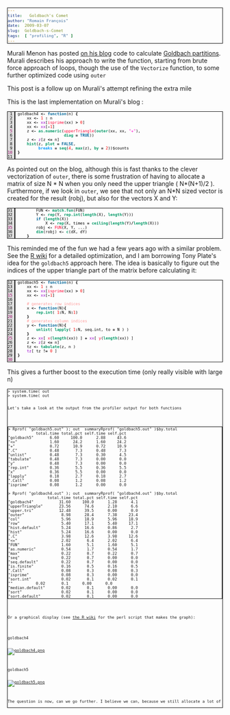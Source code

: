 ```yaml
---
title:   Goldbach's Comet
author: "Romain François"
date:  2009-03-07
slug:  Goldbach-s-Comet
tags:  [ "profiling", "R" ]
---
```

<div class="post-content">
<style>
pre{
font-size:xx-small !important;
border: 1px solid black;
} 
</style>
<p>Murali Menon has posted <a href="http://jostamon.blogspot.com/2009/02/goldbachs-comet.html">on his blog</a> code to calculate <a href="http://en.wikipedia.org/wiki/Goldbach%27s_conjecture">Goldbach partitions</a>. Murali describes his approach to write the function, starting from brute force approach of loops, though the use of the <code>Vectorize</code> function, to some further optimized code using <code>outer</code></p>

<p>This post is a follow up on Murali's attempt refining the extra mile</p>

<p>This is the last implementation on Murali's blog : </p>

<pre><font color="#000000"><span style="background:#dbdbdb; border-right:solid 2px black; margin-right:5px; "><font color="#000000"> 1 </font></span>goldbach4 <font color="#000000"><strong>&lt;-</strong></font> <font color="#006699"><strong>function</strong></font>(n) <font color="#000000"><strong>{</strong></font>
<span style="background:#dbdbdb; border-right:solid 2px black; margin-right:5px; "><font color="#000000"> 2 </font></span>    xx <font color="#000000"><strong>&lt;-</strong></font> <font color="#ff0000">1</font> <font color="#000000"><strong>:</strong></font> n
<span style="background:#dbdbdb; border-right:solid 2px black; margin-right:5px; "><font color="#000000"> 3 </font></span>    xx <font color="#000000"><strong>&lt;-</strong></font> <font color="#9900cc">xx</font>[<font color="#ff0033">isprime</font>(xx) <font color="#000000"><strong>&gt;</strong></font> <font color="#ff0000">0</font>]
<span style="background:#dbdbdb; border-right:solid 2px black; margin-right:5px; "><font color="#000000"> 4 </font></span>    xx <font color="#000000"><strong>&lt;-</strong></font> <font color="#9900cc">xx</font>[<font color="#000000"><strong>-</strong></font><font color="#ff0000">1</font>]
<span style="background:#dbdbdb; border-right:solid 2px black; margin-right:5px; "><font color="#990066"> 5 </font></span>    z <font color="#000000"><strong>&lt;-</strong></font> <font color="#009966"><strong>as.numeric</strong></font>(<font color="#ff0033">upperTriangle</font>(<font color="#009966"><strong>outer</strong></font>(xx, xx, <font color="#ff00cc">"</font><font color="#ff00cc">+</font><font color="#ff00cc">"</font>), 
<span style="background:#dbdbdb; border-right:solid 2px black; margin-right:5px; "><font color="#000000"> 6 </font></span>                    <font color="#009966"><strong>diag</strong></font> <font color="#000000"><strong>=</strong></font> <font color="#006699"><strong>TRUE</strong></font>))
<span style="background:#dbdbdb; border-right:solid 2px black; margin-right:5px; "><font color="#000000"> 7 </font></span>    z <font color="#000000"><strong>&lt;-</strong></font> <font color="#9900cc">z</font>[z <font color="#000000"><strong>&lt;=</strong></font> n]
<span style="background:#dbdbdb; border-right:solid 2px black; margin-right:5px; "><font color="#000000"> 8 </font></span>    <font color="#009966"><strong>hist</strong></font>(z, <font color="#009966"><strong>plot</strong></font> <font color="#000000"><strong>=</strong></font> <font color="#006699"><strong>FALSE</strong></font>, 
<span style="background:#dbdbdb; border-right:solid 2px black; margin-right:5px; "><font color="#000000"> 9 </font></span>         <font color="#0099ff"><strong>breaks</strong></font> <font color="#000000"><strong>=</strong></font> <font color="#009966"><strong>seq</strong></font>(<font color="#ff0000">4</font>, <font color="#009966"><strong>max</strong></font>(z), <font color="#009966"><strong>by</strong></font> <font color="#000000"><strong>=</strong></font> <font color="#ff0000">2</font>))$counts
<span style="background:#dbdbdb; border-right:solid 2px black; margin-right:5px; "><font color="#990066">10 </font></span><font color="#000000"><strong>}</strong></font>
<span style="background:#dbdbdb; border-right:solid 2px black; margin-right:5px; "><font color="#000000">11 </font></span>
</font></pre>

<p>As pointed out on the blog, although this is fast thanks to the clever vectorization of <code>outer</code>, there is some frustration of having to allocate a matrix of size N * N when you only need the upper triangle ( N*(N+1)/2 ). Furthermore, if we look in <code>outer</code>, we see that not only an N*N sized vector is created for the result (robj), but also for the vectors X and Y: </p>

<pre><font color="#000000"><span style="background:#dbdbdb; border-right:solid 2px black; margin-right:5px; "><font color="#000000">31 </font></span>        FUN <font color="#000000"><strong>&lt;-</strong></font> <font color="#009966"><strong>match.fun</strong></font>(FUN)
<span style="background:#dbdbdb; border-right:solid 2px black; margin-right:5px; "><font color="#000000">32 </font></span>        Y <font color="#000000"><strong>&lt;-</strong></font> <font color="#009966"><strong>rep</strong></font>(Y, <font color="#009966"><strong>rep.int</strong></font>(<font color="#009966"><strong>length</strong></font>(X), <font color="#009966"><strong>length</strong></font>(Y)))
<span style="background:#dbdbdb; border-right:solid 2px black; margin-right:5px; "><font color="#000000">33 </font></span>        <font color="#006699"><strong>if</strong></font> (<font color="#009966"><strong>length</strong></font>(X)) 
<span style="background:#dbdbdb; border-right:solid 2px black; margin-right:5px; "><font color="#000000">34 </font></span>            X <font color="#000000"><strong>&lt;-</strong></font> <font color="#009966"><strong>rep</strong></font>(X, times <font color="#000000"><strong>=</strong></font> <font color="#009966"><strong>ceiling</strong></font>(<font color="#009966"><strong>length</strong></font>(Y)<font color="#000000"><strong>/</strong></font><font color="#009966"><strong>length</strong></font>(X)))
<span style="background:#dbdbdb; border-right:solid 2px black; margin-right:5px; "><font color="#990066">35 </font></span>        robj <font color="#000000"><strong>&lt;-</strong></font> <font color="#ff0033">FUN</font>(X, Y, ...)
<span style="background:#dbdbdb; border-right:solid 2px black; margin-right:5px; "><font color="#000000">36 </font></span>        <font color="#009966"><strong>dim</strong></font>(robj) <font color="#000000"><strong>&lt;-</strong></font> <font color="#009966"><strong>c</strong></font>(dX, dY)
<span style="background:#dbdbdb; border-right:solid 2px black; margin-right:5px; "><font color="#000000">37 </font></span>    <font color="#000000"><strong>}</strong></font>
</font></pre>

<p>This reminded me of the fun we had a few years ago with a similar problem. See the <a href="http://wiki.r-project.org/rwiki/doku.php?id=tips:programming:code_optim2">R wiki</a> for a detailed optimization, and I am borrowing Tony Plate's idea for the <code>goldbach5</code> approach here. The idea is basically to figure out the indices of the upper triangle part of the matrix before calculating it: </p>

<pre><font color="#000000"><span style="background:#dbdbdb; border-right:solid 2px black; margin-right:5px; "><font color="#000000">12 </font></span>goldbach5 <font color="#000000"><strong>&lt;-</strong></font> <font color="#006699"><strong>function</strong></font>(n) <font color="#000000"><strong>{</strong></font>
<span style="background:#dbdbdb; border-right:solid 2px black; margin-right:5px; "><font color="#000000">13 </font></span>    xx <font color="#000000"><strong>&lt;-</strong></font> <font color="#ff0000">1</font> <font color="#000000"><strong>:</strong></font> n
<span style="background:#dbdbdb; border-right:solid 2px black; margin-right:5px; "><font color="#000000">14 </font></span>    xx <font color="#000000"><strong>&lt;-</strong></font> <font color="#9900cc">xx</font>[<font color="#ff0033">isprime</font>(xx) <font color="#000000"><strong>&gt;</strong></font> <font color="#ff0000">0</font>]
<span style="background:#dbdbdb; border-right:solid 2px black; margin-right:5px; "><font color="#990066">15 </font></span>    xx <font color="#000000"><strong>&lt;-</strong></font> <font color="#9900cc">xx</font>[<font color="#000000"><strong>-</strong></font><font color="#ff0000">1</font>]
<span style="background:#dbdbdb; border-right:solid 2px black; margin-right:5px; "><font color="#000000">16 </font></span>    
<span style="background:#dbdbdb; border-right:solid 2px black; margin-right:5px; "><font color="#000000">17 </font></span>    <font color="#ff9999">#</font><font color="#ff9999"> </font><font color="#ff9999">generates</font><font color="#ff9999"> </font><font color="#ff9999">row</font><font color="#ff9999"> </font><font color="#ff9999">indices</font>
<span style="background:#dbdbdb; border-right:solid 2px black; margin-right:5px; "><font color="#000000">18 </font></span>    x <font color="#000000"><strong>&lt;-</strong></font> <font color="#006699"><strong>function</strong></font>(N)<font color="#000000"><strong>{</strong></font> 
<span style="background:#dbdbdb; border-right:solid 2px black; margin-right:5px; "><font color="#000000">19 </font></span>        <font color="#009966"><strong>rep.int</strong></font>( <font color="#ff0000">1</font><font color="#000000"><strong>:</strong></font>N, N<font color="#000000"><strong>:</strong></font><font color="#ff0000">1</font>) 
<span style="background:#dbdbdb; border-right:solid 2px black; margin-right:5px; "><font color="#990066">20 </font></span>    <font color="#000000"><strong>}</strong></font>
<span style="background:#dbdbdb; border-right:solid 2px black; margin-right:5px; "><font color="#000000">21 </font></span>    <font color="#ff9999">#</font><font color="#ff9999"> </font><font color="#ff9999">generates</font><font color="#ff9999"> </font><font color="#ff9999">column</font><font color="#ff9999"> </font><font color="#ff9999">indices</font>
<span style="background:#dbdbdb; border-right:solid 2px black; margin-right:5px; "><font color="#000000">22 </font></span>    y <font color="#000000"><strong>&lt;-</strong></font> <font color="#006699"><strong>function</strong></font>(N)<font color="#000000"><strong>{</strong></font> 
<span style="background:#dbdbdb; border-right:solid 2px black; margin-right:5px; "><font color="#000000">23 </font></span>        <font color="#009966"><strong>unlist</strong></font>( <font color="#009966"><strong>lapply</strong></font>( <font color="#ff0000">1</font><font color="#000000"><strong>:</strong></font>N, seq.int, to <font color="#000000"><strong>=</strong></font> N ) ) 
<span style="background:#dbdbdb; border-right:solid 2px black; margin-right:5px; "><font color="#000000">24 </font></span>    <font color="#000000"><strong>}</strong></font>
<span style="background:#dbdbdb; border-right:solid 2px black; margin-right:5px; "><font color="#990066">25 </font></span>    z <font color="#000000"><strong>&lt;-</strong></font> <font color="#9900cc">xx</font>[ <font color="#ff0033">x</font>(<font color="#009966"><strong>length</strong></font>(xx)) ] <font color="#000000"><strong>+</strong></font> <font color="#9900cc">xx</font>[ <font color="#ff0033">y</font>(<font color="#009966"><strong>length</strong></font>(xx)) ]
<span style="background:#dbdbdb; border-right:solid 2px black; margin-right:5px; "><font color="#000000">26 </font></span>    z <font color="#000000"><strong>&lt;-</strong></font> <font color="#9900cc">z</font>[z <font color="#000000"><strong>&lt;=</strong></font> n]
<span style="background:#dbdbdb; border-right:solid 2px black; margin-right:5px; "><font color="#000000">27 </font></span>    tz <font color="#000000"><strong>&lt;-</strong></font> <font color="#009966"><strong>tabulate</strong></font>(z, n )
<span style="background:#dbdbdb; border-right:solid 2px black; margin-right:5px; "><font color="#000000">28 </font></span>    <font color="#9900cc">tz</font>[ tz <font color="#000000"><strong>!=</strong></font> <font color="#ff0000">0</font> ]
<span style="background:#dbdbdb; border-right:solid 2px black; margin-right:5px; "><font color="#000000">29 </font></span><font color="#000000"><strong>}</strong></font>
<span style="background:#dbdbdb; border-right:solid 2px black; margin-right:5px; "><font color="#990066">30 </font></span>
</font></pre>


<p>This gives a further boost to the execution time (only really visible with large n)</p>

<pre>
&gt; system.time( out 
&gt; system.time( out 

<p>Let's take a look at the output from the profiler output for both functions</p>

<pre>
&gt; Rprof( "goldbach5.out" ); out  summaryRprof( "goldbach5.out" )$by.total
            total.time total.pct self.time self.pct
"goldbach5"       6.60     100.0      2.88     43.6
"&lt;="              1.60      24.2      1.60     24.2
"+"               0.72      10.9      0.72     10.9
".C"              0.48       7.3      0.48      7.3
"unlist"          0.48       7.3      0.30      4.5
"tabulate"        0.48       7.3      0.00      0.0
"y"               0.48       7.3      0.00      0.0
"rep.int"         0.36       5.5      0.36      5.5
"x"               0.36       5.5      0.00      0.0
"lapply"          0.18       2.7      0.18      2.7
".Call"           0.08       1.2      0.08      1.2
"isprime"         0.08       1.2      0.00      0.0

&gt; Rprof( "goldbach4.out" ); out  summaryRprof( "goldbach4.out" )$by.total
                 total.time total.pct self.time self.pct
"goldbach4"           31.60     100.0      1.28      4.1
"upperTriangle"       23.56      74.6      2.10      6.6
"upper.tri"           12.48      39.5      0.00      0.0
"outer"                8.98      28.4      7.38     23.4
"col"                  5.96      18.9      5.96     18.9
"row"                  5.40      17.1      5.40     17.1
"hist.default"         5.24      16.6      0.86      2.7
"hist"                 5.24      16.6      0.00      0.0
".C"                   3.98      12.6      3.98     12.6
"&lt;="                   2.02       6.4      2.02      6.4
"FUN"                  1.60       5.1      1.60      5.1
"as.numeric"           0.54       1.7      0.54      1.7
"max"                  0.22       0.7      0.22      0.7
"seq"                  0.22       0.7      0.00      0.0
"seq.default"          0.22       0.7      0.00      0.0
"is.finite"            0.16       0.5      0.16      0.5
".Call"                0.08       0.3      0.08      0.3
"isprime"              0.08       0.3      0.00      0.0
"sort.int"             0.02       0.1      0.02      0.1
"<anonymous>"          0.02       0.1      0.00      0.0
"median.default"       0.02       0.1      0.00      0.0
"sort"                 0.02       0.1      0.00      0.0
"sort.default"         0.02       0.1      0.00      0.0
</anonymous></pre>

<p>Or a graphical display (see <a href="http://wiki.r-project.org/rwiki/doku.php?id=tips:misc:profiling">the R wiki</a> for the perl script that makes the graph): </p>

<p>goldbach4</p>
<a href="/public/posts/goldbach/goldbach4.png"><img src="/public/posts/goldbach/.goldbach4_m.jpg" alt="goldbach4.png" style="margin: 0 auto; display: block;" title="goldbach4.png, mar. 2009"></a>

<p>goldbach5</p>
<a href="/public/posts/goldbach/goldbach5.png"><img src="/public/posts/goldbach/.goldbach5_m.jpg" alt="goldbach5.png" style="margin: 0 auto; display: block;" title="goldbach5.png, mar. 2009"></a>

<p>The question is now, can we go further. I believe we can, because we still allocate a lot of things we trash eventually, any takers ?</p></pre>
</div>
